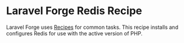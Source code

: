 # Laravel Forge Redis Recipe
Laravel Forge uses [Recipes](https://laracasts.com/series/learn-laravel-forge/episodes/15) for common tasks. This recipe installs and configures Redis for use with the active version of PHP.
